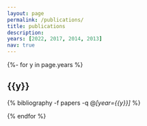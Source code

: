 ```yaml
---
layout: page
permalink: /publications/
title: publications
description: 
years: [2022, 2017, 2014, 2013]
nav: true
---
```


<!-- _pages/publications.md -->

<div class="publications">


{%- for y in page.years %}

  <h2 class="year">{{y}}</h2>

  {% bibliography -f papers -q @*[year={{y}}]* %}

{% endfor %}


</div>



[//]: # ([Email]&#40;qiuyuchen14@gmail.com&#41; / [Twitter]&#40;https://twitter.com/ZoeyC17&#41; / [Github]&#40;https://github.com/qiuyuchen14&#41; / [GoogleScholar]&#40;https://scholar.google.com/citations?user=ZT8ib-AAAAAJ&hl=en&#41;)
